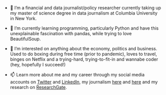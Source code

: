 - 👀 I’m a financial and data journalist/policy researcher currently taking up my master of science degree
in data journalism at Columbia University in New York.
- 🌱 I’m currently learning programming, particularly Python and have this unexplainable fascination with pandas, while trying to love BeautifulSoup.
- 💞️ I’m interested on anything about the economy, politics and business. Used to do boxing during free time (prior to pandemic),
loves to travel, binges on Netflix and a trying-hard, trying-to-fit-in and wannabe coder (hey, hopefully I succeed!)

- 📫 Learn more about me and my career through my social media accounts on [Twitter](https://twitter.com/prinzmagtulis) and [LinkedIn](https://www.linkedin.com/in/prinzmagtulis/), my journalism [here](https://www.philstar.com/authors/1097494/prinz-magtulis) and [here](https://www.ft.com/search?q=prinz+magtulis) and my research on [ResearchGate](https://www.researchgate.net/profile/Prinz-Magtulis).

<!---
prinz-magtulis/prinz-magtulis is a ✨ special ✨ repository because its `README.md` (this file) appears on your GitHub profile.
You can click the Preview link to take a look at your changes.
--->
